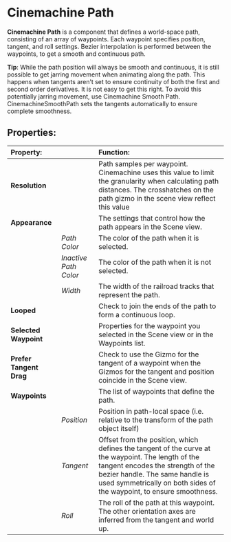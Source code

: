 # Cinemachine Path

__Cinemachine Path__ is a component that defines a world-space path, consisting of an array of waypoints. Each waypoint specifies position, tangent, and roll settings. Bezier interpolation is performed between the waypoints, to get a smooth and continuous path.

**Tip**: While the path position will always be smooth and continuous, it is still possible to get jarring movement when animating along the path. This happens when tangents aren’t set to ensure continuity of both the first and second order derivatives. It is not easy to get this right.  To avoid this potentially jarring movement, use Cinemachine Smooth Path. CinemachineSmoothPath sets the tangents automatically to ensure complete smoothness.

## Properties:

| **Property:** || **Function:** |
|:---|:---|:---|
| __Resolution__ || Path samples per waypoint. Cinemachine uses this value to limit the granularity when calculating path distances. The crosshatches on the path gizmo in the scene view reflect this value|
| __Appearance__ || The settings that control how the path appears in the Scene view. |
| | _Path Color_ | The color of the path when it is selected. |
| | _Inactive Path Color_ | The color of the path when it is not selected. |
| | _Width_ | The width of the railroad tracks that represent the path. |
| __Looped__ || Check to join the ends of the path to form a continuous loop. |
| __Selected Waypoint__ || Properties for the waypoint you selected in the Scene view or in the Waypoints list. |
| __Prefer Tangent Drag__ || Check to use the Gizmo for the tangent of a waypoint when the Gizmos for the tangent and position coincide in the Scene view.  |
| __Waypoints__ || The list of waypoints that define the path. |
| | _Position_ | Position in path-local space (i.e. relative to the transform of the path object itself) |
| | _Tangent_ | Offset from the position, which defines the tangent of the curve at the waypoint. The length of the tangent encodes the strength of the bezier handle. The same handle is used symmetrically on both sides of the waypoint, to ensure smoothness. |
| | _Roll_ | The roll of the path at this waypoint. The other orientation axes are inferred from the tangent and world up. |


